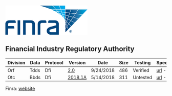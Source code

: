 [![Finra](https://github.com/Open-Markets-Initiative/Directory/blob/master/Images/Finra.png)](https://www.finra.org)


## Financial Industry Regulatory Authority

| Division | Data | Protocol | Version | Date | Size | Testing | Specification |
| --- | --- | --- | --- | --- | --- | --- | --- |
| Orf | Tdds | Dfi | [2.0][Finra.Orf.Tdds.Dfi.v2.0.Structs] | 9/24/2018 | 486 | Verified | [url][Finra.Orf.Tdds.Dfi.v2.0.Url] - [pdf][Finra.Orf.Tdds.Dfi.v2.0.Pdf] |
| Otc | Bbds | Dfi | [2018.1A][Finra.Otc.Bbds.Dfi.v2018.1A.Structs] | 5/14/2018 | 311 | Untested | [url][Finra.Otc.Bbds.Dfi.v2018.1A.Url] - [pdf][Finra.Otc.Bbds.Dfi.v2018.1A.Pdf] |


Finra: [website](https://www.finra.org "Go to Financial Industry Regulatory Authority")


[Finra.Orf.Tdds.Dfi.v2.0.Structs]: https://github.com/Open-Markets-Initiative/c-structs/blob/master/Finra/Finra.Orf.Tdds.Dfi.v2.0.h "Finra Orf Tdds Dfi v2.0 C# Parsers Source File"
[Finra.Orf.Tdds.Dfi.v2.0.Url]: https://www.finra.org/filing-reporting/orf/orf-forms-and-documentation "Specification url"
[Finra.Orf.Tdds.Dfi.v2.0.Pdf]: https://github.com/Open-Markets-Initiative/Directory/blob/master/Specifications/Finra/Finra.Orf.Tdds.Dfi.v2.0.pdf "Financial Industry Regulatory Authority 2.0 Pdf"
[Finra.Otc.Bbds.Dfi.v2018.1A.Structs]: https://github.com/Open-Markets-Initiative/c-structs/blob/master/Finra/Finra.Otc.Bbds.Dfi.v2018.1A.h "Finra Otc Bbds Dfi v2018.1A C# Parsers Source File"
[Finra.Otc.Bbds.Dfi.v2018.1A.Url]: https://www.finra.org/filing-reporting/otcbb/otcbb-forms-documentation "Specification url"
[Finra.Otc.Bbds.Dfi.v2018.1A.Pdf]: https://github.com/Open-Markets-Initiative/Directory/blob/master/Specifications/Finra/Finra.Otc.Bbds.Dfi.v2018.1A.pdf "Financial Industry Regulatory Authority 2018.1A Pdf"
